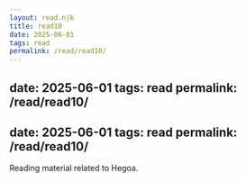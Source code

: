 ```yaml
---
layout: read.njk
title: read10
date: 2025-06-01
tags: read
permalink: /read/read10/
---
```


date: 2025-06-01
tags: read
permalink: /read/read10/
---

date: 2025-06-01
tags: read
permalink: /read/read10/
---

Reading material related to Hegoa.
